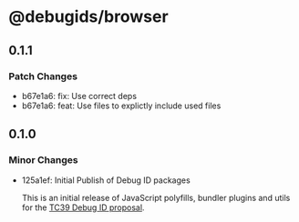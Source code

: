 # @debugids/browser

## 0.1.1

### Patch Changes

- b67e1a6: fix: Use correct deps
- b67e1a6: feat: Use files to explictly include used files

## 0.1.0

### Minor Changes

- 125a1ef: Initial Publish of Debug ID packages

  This is an initial release of JavaScript polyfills, bundler plugins and utils
  for the [TC39 Debug ID
  proposal](https://github.com/tc39/source-map/blob/main/proposals/debug-id.md).
